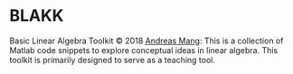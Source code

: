 # BLAKK

Basic Linear Algebra Toolkit &copy; 2018 [Andreas Mang](http://www.math.uh.edu/~andreas): This is a collection of Matlab code snippets to explore conceptual ideas in linear algebra. This toolkit is primarily designed to serve as a teaching tool.
